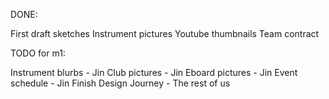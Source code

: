 DONE:

First draft sketches
Instrument pictures
Youtube thumbnails
Team contract

TODO for m1:

Instrument blurbs - Jin
Club pictures - Jin
Eboard pictures - Jin
Event schedule - Jin
Finish Design Journey - The rest of us
